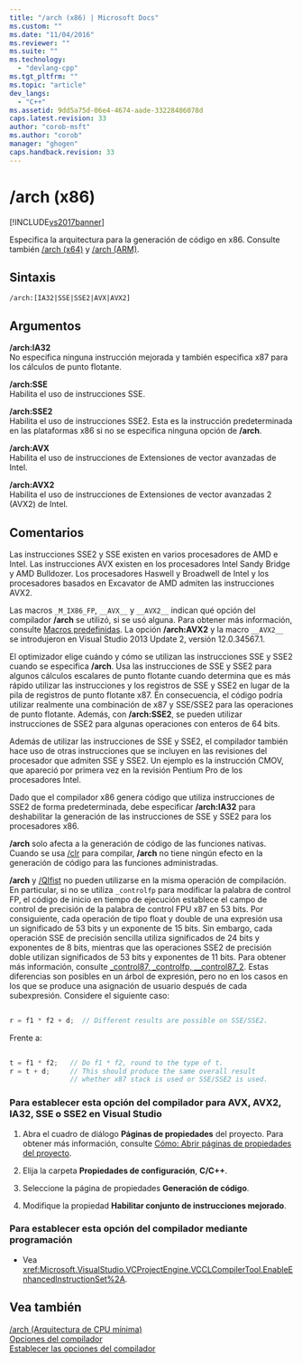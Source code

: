 ```yaml
---
title: "/arch (x86) | Microsoft Docs"
ms.custom: ""
ms.date: "11/04/2016"
ms.reviewer: ""
ms.suite: ""
ms.technology: 
  - "devlang-cpp"
ms.tgt_pltfrm: ""
ms.topic: "article"
dev_langs: 
  - "C++"
ms.assetid: 9dd5a75d-06e4-4674-aade-33228486078d
caps.latest.revision: 33
author: "corob-msft"
ms.author: "corob"
manager: "ghogen"
caps.handback.revision: 33
---
```

# /arch (x86)
[!INCLUDE[vs2017banner](../../assembler/inline/includes/vs2017banner.md)]

Especifica la arquitectura para la generación de código en x86.  Consulte también [\/arch \(x64\)](../../build/reference/arch-x64.md) y [\/arch \(ARM\)](../../build/reference/arch-arm.md).  
  
## Sintaxis  
  
```  
/arch:[IA32|SSE|SSE2|AVX|AVX2]  
```  
  
## Argumentos  
 **\/arch:IA32**  
 No especifica ninguna instrucción mejorada y también especifica x87 para los cálculos de punto flotante.  
  
 **\/arch:SSE**  
 Habilita el uso de instrucciones SSE.  
  
 **\/arch:SSE2**  
 Habilita el uso de instrucciones SSE2.  Esta es la instrucción predeterminada en las plataformas x86 si no se especifica ninguna opción de **\/arch**.  
  
 **\/arch:AVX**  
 Habilita el uso de instrucciones de Extensiones de vector avanzadas de Intel.  
  
 **\/arch:AVX2**  
 Habilita el uso de instrucciones de Extensiones de vector avanzadas 2 \(AVX2\) de Intel.  
  
## Comentarios  
 Las instrucciones SSE2 y SSE existen en varios procesadores de AMD e Intel.  Las instrucciones AVX existen en los procesadores Intel Sandy Bridge y AMD Bulldozer.  Los procesadores Haswell y Broadwell de Intel y los procesadores basados en Excavator de AMD admiten las instrucciones AVX2.  
  
 Las macros `_M_IX86_FP`, `__AVX__` y `__AVX2__` indican qué opción del compilador **\/arch** se utilizó, si se usó alguna.  Para obtener más información, consulte [Macros predefinidas](../../preprocessor/predefined-macros.md).  La opción **\/arch:AVX2** y la macro `__AVX2__` se introdujeron en Visual Studio 2013 Update 2, versión 12.0.34567.1.  
  
 El optimizador elige cuándo y cómo se utilizan las instrucciones SSE y SSE2 cuando se especifica **\/arch**.  Usa las instrucciones de SSE y SSE2 para algunos cálculos escalares de punto flotante cuando determina que es más rápido utilizar las instrucciones y los registros de SSE y SSE2 en lugar de la pila de registros de punto flotante x87.  En consecuencia, el código podría utilizar realmente una combinación de x87 y SSE\/SSE2 para las operaciones de punto flotante.  Además, con **\/arch:SSE2**, se pueden utilizar instrucciones de SSE2 para algunas operaciones con enteros de 64 bits.  
  
 Además de utilizar las instrucciones de SSE y SSE2, el compilador también hace uso de otras instrucciones que se incluyen en las revisiones del procesador que admiten SSE y SSE2.  Un ejemplo es la instrucción CMOV, que apareció por primera vez en la revisión Pentium Pro de los procesadores Intel.  
  
 Dado que el compilador x86 genera código que utiliza instrucciones de SSE2 de forma predeterminada, debe especificar **\/arch:IA32** para deshabilitar la generación de las instrucciones de SSE y SSE2 para los procesadores x86.  
  
 **\/arch** solo afecta a la generación de código de las funciones nativas.  Cuando se usa [\/clr](../../build/reference/clr-common-language-runtime-compilation.md) para compilar, **\/arch** no tiene ningún efecto en la generación de código para las funciones administradas.  
  
 **\/arch** y [\/QIfist](../../build/reference/qifist-suppress-ftol.md) no pueden utilizarse en la misma operación de compilación.  En particular, si no se utiliza `_controlfp` para modificar la palabra de control FP, el código de inicio en tiempo de ejecución establece el campo de control de precisión de la palabra de control FPU x87 en 53 bits.  Por consiguiente, cada operación de tipo float y double de una expresión usa un significado de 53 bits y un exponente de 15 bits.  Sin embargo, cada operación SSE de precisión sencilla utiliza significados de 24 bits y exponentes de 8 bits, mientras que las operaciones SSE2 de precisión doble utilizan significados de 53 bits y exponentes de 11 bits.  Para obtener más información, consulte [\_control87, \_controlfp, \_\_control87\_2](../../c-runtime-library/reference/control87-controlfp-control87-2.md).  Estas diferencias son posibles en un árbol de expresión, pero no en los casos en los que se produce una asignación de usuario después de cada subexpresión.  Considere el siguiente caso:  
  
```c  
  
r = f1 * f2 + d;  // Different results are possible on SSE/SSE2.  
```  
  
 Frente a:  
  
```c  
  
t = f1 * f2;   // Do f1 * f2, round to the type of t.  
r = t + d;     // This should produce the same overall result   
               // whether x87 stack is used or SSE/SSE2 is used.  
```  
  
### Para establecer esta opción del compilador para AVX, AVX2, IA32, SSE o SSE2 en Visual Studio  
  
1.  Abra el cuadro de diálogo **Páginas de propiedades** del proyecto.  Para obtener más información, consulte [Cómo: Abrir páginas de propiedades del proyecto](../../misc/how-to-open-project-property-pages.md).  
  
2.  Elija la carpeta **Propiedades de configuración**, **C\/C\+\+**.  
  
3.  Seleccione la página de propiedades **Generación de código**.  
  
4.  Modifique la propiedad **Habilitar conjunto de instrucciones mejorado**.  
  
### Para establecer esta opción del compilador mediante programación  
  
-   Vea <xref:Microsoft.VisualStudio.VCProjectEngine.VCCLCompilerTool.EnableEnhancedInstructionSet%2A>.  
  
## Vea también  
 [\/arch \(Arquitectura de CPU mínima\)](../../build/reference/arch-minimum-cpu-architecture.md)   
 [Opciones del compilador](../../build/reference/compiler-options.md)   
 [Establecer las opciones del compilador](../../build/reference/setting-compiler-options.md)